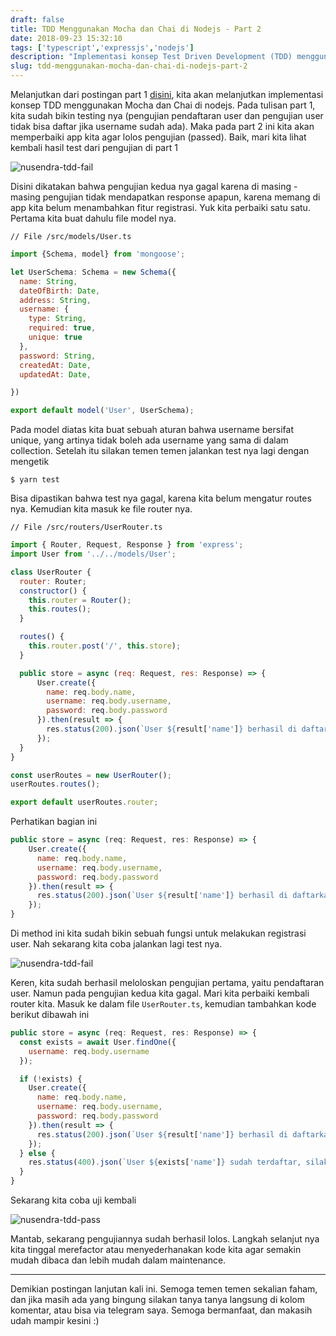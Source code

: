 ```yaml
---
draft: false
title: TDD Menggunakan Mocha dan Chai di Nodejs - Part 2
date: 2018-09-23 15:32:10
tags: ['typescript','expressjs','nodejs']
description: "Implementasi konsep Test Driven Development (TDD) menggunakan Mocha dan Chai di Nodejs"
slug: tdd-menggunakan-mocha-dan-chai-di-nodejs-part-2
---
```


Melanjutkan dari postingan part 1 [disini](https://nusendra.com/post/tdd-menggunakan-mocha-dan-chai-di-nodejs-part-1), kita akan melanjutkan implementasi konsep TDD menggunakan Mocha dan Chai di nodejs. Pada tulisan part 1, kita sudah bikin testing nya (pengujian pendaftaran user dan pengujian user tidak bisa daftar jika username sudah ada). Maka pada part 2 ini kita akan memperbaiki app kita agar lolos pengujian (passed). Baik, mari kita lihat kembali hasil test dari pengujian di part 1

![nusendra-tdd-fail](https://farm2.staticflickr.com/1917/44136674284_0665742a57_c.jpg)

Disini dikatakan bahwa pengujian kedua nya gagal karena di masing - masing pengujian tidak mendapatkan response apapun, karena memang di app kita belum menambahkan fitur registrasi. Yuk kita perbaiki satu satu. Pertama kita buat dahulu file model nya. 

`// File /src/models/User.ts`

```javascript
import {Schema, model} from 'mongoose';

let UserSchema: Schema = new Schema({
  name: String,
  dateOfBirth: Date,
  address: String,
  username: {
    type: String,
    required: true,
    unique: true
  },
  password: String,
  createdAt: Date,
  updatedAt: Date,

})

export default model('User', UserSchema);
```

Pada model diatas kita buat sebuah aturan bahwa username bersifat unique, yang artinya tidak boleh ada username yang sama di dalam collection. Setelah itu silakan temen temen jalankan test nya lagi dengan mengetik

```
$ yarn test
```

Bisa dipastikan bahwa test nya gagal, karena kita belum mengatur routes nya. Kemudian kita masuk ke file router nya. 

`// File /src/routers/UserRouter.ts`

```javascript
import { Router, Request, Response } from 'express';
import User from '../../models/User';

class UserRouter {
  router: Router;
  constructor() {
    this.router = Router();
    this.routes();
  }

  routes() {
    this.router.post('/', this.store);
  }

  public store = async (req: Request, res: Response) => {
      User.create({
        name: req.body.name,
        username: req.body.username,
        password: req.body.password
      }).then(result => {
        res.status(200).json(`User ${result['name']} berhasil di daftarkan`);
      });
  }
}

const userRoutes = new UserRouter();
userRoutes.routes();

export default userRoutes.router;
```

Perhatikan bagian ini

```javascript
public store = async (req: Request, res: Response) => {
    User.create({
      name: req.body.name,
      username: req.body.username,
      password: req.body.password
    }).then(result => {
      res.status(200).json(`User ${result['name']} berhasil di daftarkan`);
    });
}
```

Di method ini kita sudah bikin sebuah fungsi untuk melakukan registrasi user. Nah sekarang kita coba jalankan lagi test nya.

![nusendra-tdd-fail](https://farm2.staticflickr.com/1951/30985883348_be6b25ffb3_c.jpg)

Keren, kita sudah berhasil meloloskan pengujian pertama, yaitu pendaftaran user. Namun pada pengujian kedua kita gagal. Mari kita perbaiki kembali  router kita. Masuk ke dalam file `UserRouter.ts`, kemudian tambahkan kode berikut dibawah ini

```javascript
public store = async (req: Request, res: Response) => {
  const exists = await User.findOne({
    username: req.body.username
  });

  if (!exists) {
    User.create({
      name: req.body.name,
      username: req.body.username,
      password: req.body.password
    }).then(result => {
      res.status(200).json(`User ${result['name']} berhasil di daftarkan`);
    });
  } else {
    res.status(400).json(`User ${exists['name']} sudah terdaftar, silakan pakai username yang lain`);
  }
}
```

Sekarang kita coba uji kembali

![nusendra-tdd-pass](https://farm2.staticflickr.com/1901/44808553362_ece3ed26b8_c.jpg)

Mantab, sekarang pengujiannya sudah berhasil lolos. Langkah selanjut nya kita tinggal merefactor atau menyederhanakan kode kita agar semakin mudah dibaca dan lebih mudah dalam maintenance.

<hr/>

Demikian postingan lanjutan kali ini. Semoga temen temen sekalian faham, dan jika masih ada yang bingung silakan tanya tanya langsung di kolom komentar, atau bisa via telegram saya. Semoga bermanfaat, dan makasih udah mampir kesini :)
